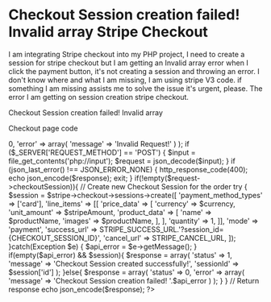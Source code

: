 
# Checkout Session creation failed! Invalid array Stripe Checkout

I am integrating Stripe checkout into my PHP project, I need to create a session for stripe checkout but I am getting an Invalid array error when I click the payment button, it's not creating a session and throwing an error.
I don't know where and what I am missing, I am using stripe V3 code.
if something I am missing assists me to solve the issue it's urgent, please.
The error I am getting on session creation stripe checkout.

Checkout Session creation failed! Invalid array

Checkout page code
<?php 
// Include configuration file   
require_once 'config.php'; 
 
// Include Stripe PHP library  
require_once 'stripe-php/init.php'; 
 
// Set API key 
$stripe = new \Stripe\StripeClient(STRIPE_API_KEY); 
 
$response = array( 
    'status' => 0, 
    'error' => array( 
        'message' => 'Invalid Request!'    
    ) 
); 
 
if ($_SERVER['REQUEST_METHOD'] == 'POST') { 
    $input = file_get_contents('php://input'); 
    $request = json_decode($input);     
} 
 
if (json_last_error() !== JSON_ERROR_NONE) { 
    http_response_code(400); 
    echo json_encode($response); 
    exit; 
} 
 
if(!empty($request->checkoutSession)){ 
    // Create new Checkout Session for the order 
    try { 
        
        
        
        $session =  $stripe->checkout->sessions->create([
            'payment_method_types' => ['card'],
            'line_items' => [[
                'price_data' => [
                    'currency' => $currency,
                    'unit_amount' => $stripeAmount,
                    'product_data' => [
                        'name' => $productName,
                        'images' => $productName,
                    ],
                ],
                'quantity' => 1,
            ]],
            'mode' => 'payment',
         
            'success_url' => STRIPE_SUCCESS_URL.'?session_id={CHECKOUT_SESSION_ID}', 
            'cancel_url' => STRIPE_CANCEL_URL,
        ]);
        
        
        
    }catch(Exception $e) {  
        $api_error = $e->getMessage();  
    } 
     
    if(empty($api_error) && $session){ 
        $response = array( 
            'status' => 1, 
            'message' => 'Checkout Session created successfully!', 
            'sessionId' => $session['id'] 
        ); 
    }else{ 
        $response = array( 
            'status' => 0, 
            'error' => array( 
                'message' => 'Checkout Session creation failed! '.$api_error    
            ) 
        ); 
    } 
} 
 
// Return response 
echo json_encode($response);
?>


        